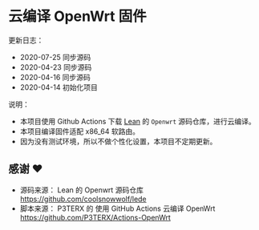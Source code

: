 # 云编译 OpenWrt 固件

更新日志：
- 2020-07-25 同步源码
- 2020-04-23 同步源码
- 2020-04-16 同步源码
- 2020-04-14 初始化项目


说明：
- 本项目使用 Github Actions 下载 [Lean](https://github.com/coolsnowwolf/lede) 的 `Openwrt` 源码仓库，进行云编译。
- 本项目编译固件适配 x86_64 软路由。
- 因为没有测试环境，所以不做个性化设置，本项目不定期更新。



## 感谢 ❤️
- 源码来源： Lean 的 Openwrt 源码仓库 https://github.com/coolsnowwolf/lede
- 脚本来源： P3TERX 的 使用 GitHub Actions 云编译 OpenWrt https://github.com/P3TERX/Actions-OpenWrt